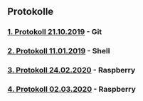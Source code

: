 ## Protokolle

### [1. Protokoll 21.10.2019](https://github.com/HTLMechatronics/m17-3ahme-la1-sx/blob/flelum17/protokolle/protokoll_2019-10-21_flelum17.md) - Git
### [2. Protokoll 11.01.2019](https://github.com/HTLMechatronics/m17-3ahme-la1-sx/blob/flelum17/protokolle/protokoll_2019_11_11_flelum17.md) - Shell

### [3. Protokoll 24.02.2020](https://github.com/HTLMechatronics/m17-3ahme-la1-sx/blob/flelum17/protokolle/protokoll_2020-02-24_flelum17.md) - Raspberry 

### [4. Protokoll 02.03.2020](https://github.com/HTLMechatronics/m17-3ahme-la1-sx/blob/flelum17/protokolle/protokoll_2020-03-02_flelum17.md) - Raspberry 
